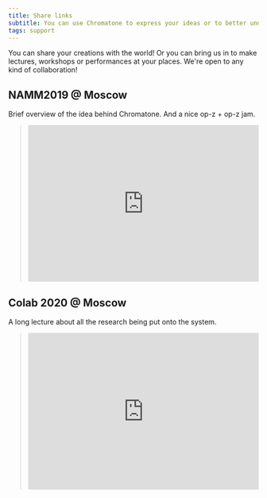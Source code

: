 ```yaml
---
title: Share links
subtitle: You can use Chromatone to express your ideas or to better understand others. Sharing your media products may help people find the colorful language too.
tags: support
---
```


You can share your creations with the world! Or you can bring us in to make lectures, workshops or performances at your places. We're open to any kind of collaboration!

## NAMM2019 @ Moscow

Brief overview of the idea behind Chromatone. And a nice op-z + op-z jam.

> <iframe  width="100%" height="315" src="https://www.youtube.com/embed/3_815sW-ZKY" title="YouTube video player" frameborder="0" allow="accelerometer; autoplay; clipboard-write; encrypted-media; gyroscope; picture-in-picture" allowfullscreen></iframe>

## Colab 2020 @ Moscow

A long lecture about all the research being put onto the system.

> <iframe  width="100%" height="315" src="https://www.youtube.com/embed/wChhiBwOkY8" title="YouTube video player" frameborder="0" allow="accelerometer; autoplay; clipboard-write; encrypted-media; gyroscope; picture-in-picture" allowfullscreen></iframe>
